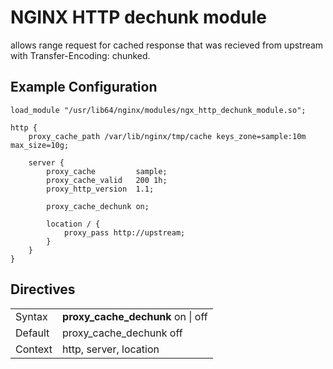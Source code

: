 # NGINX HTTP dechunk module

allows range request for cached response that was recieved from upstream with Transfer-Encoding: chunked.

## Example Configuration

```nginx
load_module "/usr/lib64/nginx/modules/ngx_http_dechunk_module.so";

http {
    proxy_cache_path /var/lib/nginx/tmp/cache keys_zone=sample:10m max_size=10g;

    server {
        proxy_cache         sample;
        proxy_cache_valid   200 1h;
        proxy_http_version  1.1;

        proxy_cache_dechunk on;

        location / {
            proxy_pass http://upstream;
        }
    }
}
```

## Directives

|       |                                 |
|-------|---------------------------------|
|Syntax |**proxy_cache_dechunk** on \| off|
|Default|proxy_cache_dechunk off          |
|Context|http, server, location           |
